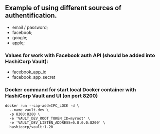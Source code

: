 ## Example of using different sources of authentification.

- email / password;
- facebook;
- google;
- apple;

### Values for work with Facebook auth API (should be added into HashiCorp Vault):
- facebook_app_id
- facebook_app_secret

### Docker command for start local Docker container with HashiCorp Vault and UI (on port 8200)
```shell
docker run --cap-add=IPC_LOCK -d \
  --name vault-dev \
  -p 8200:8200 \
  -e 'VAULT_DEV_ROOT_TOKEN_ID=myroot' \
  -e 'VAULT_DEV_LISTEN_ADDRESS=0.0.0.0:8200' \
  hashicorp/vault:1.20
```
